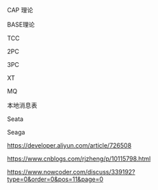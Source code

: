 CAP 理论 

BASE理论

TCC 

2PC 

3PC

XT

MQ

本地消息表



Seata



Seaga



https://developer.aliyun.com/article/726508

https://www.cnblogs.com/rjzheng/p/10115798.html



https://www.nowcoder.com/discuss/339192?type=0&order=0&pos=11&page=0